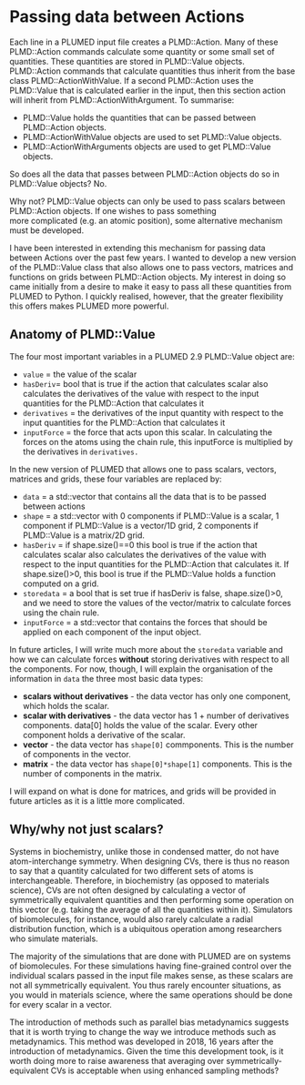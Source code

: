 # Passing data between Actions

Each line in a PLUMED input file creates a PLMD::Action. Many of these PLMD::Action commands
calculate some quantity or some small set of quantities. These quantities are stored in PLMD::Value
objects. PLMD::Action commands that calculate quantities thus inherit from the base class PLMD::ActionWithValue.
If a second PLMD::Action uses the PLMD::Value that is calculated earlier in the input, then this section action
will inherit from PLMD::ActionWithArgument. To summarise:

* PLMD::Value holds the quantities that can be passed between PLMD::Action objects.
* PLMD::ActionWithValue objects are used to set PLMD::Value objects.
* PLMD::ActionWithArguments objects are used to get PLMD::Value objects.
 
So does all the data that passes between PLMD::Action objects do so in PLMD::Value objects? No.   

Why not? PLMD::Value objects can only be used to pass scalars between PLMD::Action objects. If one wishes to pass something  
more complicated (e.g. an atomic position), some alternative mechanism must be developed.

I have been interested in extending this mechanism for passing data between Actions over the past few years. I wanted to 
develop a new version of the PLMD::Value class that also allows one to pass vectors, matrices and functions on grids between
PLMD::Action objects. My interest in doing so came initially from a desire to make it easy to pass all these quantities from PLUMED
to Python. I quickly realised, however, that the greater flexibility this offers makes PLUMED more powerful.

## Anatomy of PLMD::Value

The four most important variables in a PLUMED 2.9 PLMD::Value object are:

* `value` = the value of the scalar
* `hasDeriv`= bool that is true if the action that calculates scalar also calculates the derivatives of the value with respect to the input quantities for the PLMD::Action that calculates it
* `derivatives` = the derivatives of the input quantity with respect to the input quantities for the PLMD::Action that calculates it
* `inputForce` = the force that acts upon this scalar. In calculating the forces on the atoms using the chain rule, this inputForce is multiplied by the derivatives in `derivatives.`

In the new version of PLUMED that allows one to pass scalars, vectors, matrices and grids, these four variables are replaced by:

* `data` = a std::vector that contains all the data that is to be passed between actions
* `shape` = a std::vector with 0 components if PLMD::Value is a scalar, 1 component if PLMD::Value is a vector/1D grid, 2 components if PLMD::Value is a matrix/2D grid.
* `hasDeriv` = if shape.size()==0 this bool is true if the action that calculates scalar also calculates the derivatives of the value with respect to the input quantities for the PLMD::Action that calculates it. If shape.size()>0, this bool is true if the PLMD::Value holds a function computed on a grid.
* `storedata` = a bool that is set true if hasDeriv is false, shape.size()>0, and we need to store the values of the vector/matrix to calculate forces using the chain rule.
* `inputForce` = a std::vector that contains the forces that should be applied on each component of the input object.

In future articles, I will write much more about the `storedata` variable and how we can calculate forces __without__ storing derivatives with respect to all the components. For now, though, I will explain 
the organisation of the information in `data` the three most basic data types:

* __scalars without derivatives__ - the data vector has only one component, which holds the scalar.
* __scalar with derivatives__   - the data vector has 1 + number of derivatives components. data[0] holds the value of the scalar. Every other component holds a derivative of the scalar.
* __vector__ - the data vector has `shape[0]` commponents. This is the number of components in the vector.
* __matrix__ - the data vector has `shape[0]*shape[1]` components. This is the number of components in the matrix.

I will expand on what is done for matrices, and grids will be provided in future articles as it is a little more complicated.

## Why/why not just scalars?

Systems in biochemistry, unlike those in condensed matter, do not have atom-interchange symmetry. When designing CVs, there is thus no reason to say that a quantity calculated for two different 
sets of atoms is interchangeable. Therefore, in biochemistry (as opposed to materials science), CVs are not often designed by calculating a vector of symmetrically equivalent quantities 
and then performing some operation on this vector (e.g. taking the average of all the quantities within it). Simulators of biomolecules, for instance, would also rarely calculate a radial distribution
function, which is a ubiquitous operation among researchers who simulate materials.

The majority of the simulations that are done with PLUMED are on systems of biomolecules. For these simulations having fine-grained control over the individual scalars 
passed in the input file makes sense, as these scalars are not all symmetrically equivalent. You thus rarely encounter situations, as you would in materials science, where the same operations 
should be done for every scalar in a vector. 

The introduction of methods such as parallel bias metadynamics suggests that it is worth trying to change the way we introduce methods such as metadynamics. This method was developed
in 2018, 16 years after the introduction of metadynamics. Given the time this development took, is it worth doing more to raise awareness that averaging over symmetrically-equivalent CVs is acceptable 
when using enhanced sampling methods?

